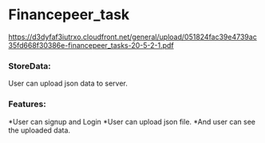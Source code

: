 # Financepeer_task
https://d3dyfaf3iutrxo.cloudfront.net/general/upload/051824fac39e4739ac35fd668f30386e-financepeer_tasks-20-5-2-1.pdf
### StoreData:
  User can upload json data to server.
### Features:
 *User can signup and Login
 *User can upload json file.
 *And user can see the uploaded data.
